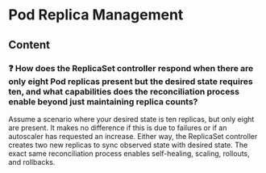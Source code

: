 # Pod Replica Management

## Content

### ❓ How does the ReplicaSet controller respond when there are only eight Pod replicas present but the desired state requires ten, and what capabilities does the reconciliation process enable beyond just maintaining replica counts?
Assume a scenario where your desired state is ten replicas, but only eight are present. It makes no difference if this is due to failures or if an autoscaler has requested an increase. Either way, the ReplicaSet controller creates two new replicas to sync observed state with desired state. The exact same reconciliation process enables self-healing, scaling, rollouts, and rollbacks.

